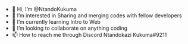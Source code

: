 - 👋 Hi, I’m @NtandoKukuma
- 👀 I’m interested in Sharing and merging codes with fellow developers
- 🌱 I’m currently learning Intro to Web 
- 💞️ I’m looking to collaborate on anything coding
- 📫 How to reach me through Discord Ntandokazi Kukuma#9211

<!---
NtandoKukuma/NtandoKukuma is a ✨ special ✨ repository because its `README.md` (this file) appears on your GitHub profile.
You can click the Preview link to take a look at your changes.
--->
